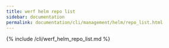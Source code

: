 ```yaml
---
title: werf helm repo list
sidebar: documentation
permalink: documentation/cli/management/helm/repo_list.html
---
```


{% include /cli/werf_helm_repo_list.md %}
